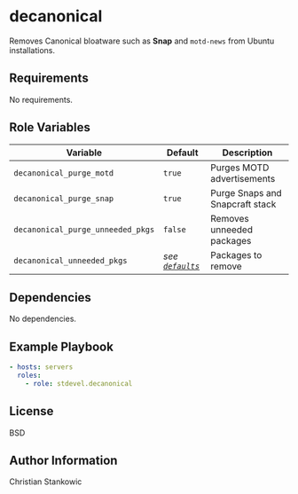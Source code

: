 # decanonical

Removes Canonical bloatware such as **Snap** and `motd-news` from Ubuntu installations.

## Requirements

No requirements.

## Role Variables

| Variable | Default | Description |
| -------- | ------- | ----------- |
| `decanonical_purge_motd` | `true` | Purges MOTD advertisements |
| `decanonical_purge_snap` | `true` | Purge Snaps and Snapcraft stack |
| `decanonical_purge_unneeded_pkgs` | `false` | Removes unneeded packages |
| `decanonical_unneeded_pkgs` | *see [`defaults`](defaults/main.yml)* | Packages to remove |

## Dependencies

No dependencies.

## Example Playbook

```yaml
- hosts: servers
  roles:
    - role: stdevel.decanonical
```

## License

BSD

## Author Information

Christian Stankowic
